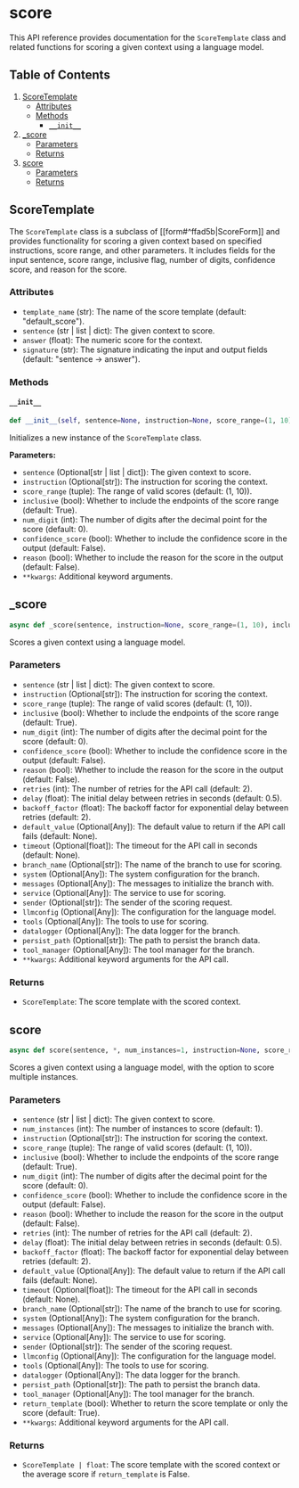 # score

This API reference provides documentation for the `ScoreTemplate` class and related functions for scoring a given context using a language model.

## Table of Contents

1. [ScoreTemplate](#scoretemplate)
   - [Attributes](#attributes)
   - [Methods](#methods)
     - [`__init__`](#__init__)
2. [_score](#_score)
   - [Parameters](#parameters)
   - [Returns](#returns)
3. [score](#score)
   - [Parameters](#parameters-1)
   - [Returns](#returns-1)

## ScoreTemplate

The `ScoreTemplate` class is a subclass of [[form#^ffad5b|ScoreForm]] and provides functionality for scoring a given context based on specified instructions, score range, and other parameters. It includes fields for the input sentence, score range, inclusive flag, number of digits, confidence score, and reason for the score.

### Attributes

- `template_name` (str): The name of the score template (default: "default_score").
- `sentence` (str | list | dict): The given context to score.
- `answer` (float): The numeric score for the context.
- `signature` (str): The signature indicating the input and output fields (default: "sentence -> answer").

### Methods

#### `__init__`

```python
def __init__(self, sentence=None, instruction=None, score_range=(1, 10), inclusive=True, num_digit=0, confidence_score=False, reason=False, **kwargs)
```

Initializes a new instance of the `ScoreTemplate` class.

**Parameters:**
- `sentence` (Optional[str | list | dict]): The given context to score.
- `instruction` (Optional[str]): The instruction for scoring the context.
- `score_range` (tuple): The range of valid scores (default: (1, 10)).
- `inclusive` (bool): Whether to include the endpoints of the score range (default: True).
- `num_digit` (int): The number of digits after the decimal point for the score (default: 0).
- `confidence_score` (bool): Whether to include the confidence score in the output (default: False).
- `reason` (bool): Whether to include the reason for the score in the output (default: False).
- `**kwargs`: Additional keyword arguments.

## _score

```python
async def _score(sentence, instruction=None, score_range=(1, 10), inclusive=True, num_digit=0, confidence_score=False, reason=False, retries=2, delay=0.5, backoff_factor=2, default_value=None, timeout=None, branch_name=None, system=None, messages=None, service=None, sender=None, llmconfig=None, tools=None, datalogger=None, persist_path=None, tool_manager=None, **kwargs)
```

Scores a given context using a language model.

### Parameters

- `sentence` (str | list | dict): The given context to score.
- `instruction` (Optional[str]): The instruction for scoring the context.
- `score_range` (tuple): The range of valid scores (default: (1, 10)).
- `inclusive` (bool): Whether to include the endpoints of the score range (default: True).
- `num_digit` (int): The number of digits after the decimal point for the score (default: 0).
- `confidence_score` (bool): Whether to include the confidence score in the output (default: False).
- `reason` (bool): Whether to include the reason for the score in the output (default: False).
- `retries` (int): The number of retries for the API call (default: 2).
- `delay` (float): The initial delay between retries in seconds (default: 0.5).
- `backoff_factor` (float): The backoff factor for exponential delay between retries (default: 2).
- `default_value` (Optional[Any]): The default value to return if the API call fails (default: None).
- `timeout` (Optional[float]): The timeout for the API call in seconds (default: None).
- `branch_name` (Optional[str]): The name of the branch to use for scoring.
- `system` (Optional[Any]): The system configuration for the branch.
- `messages` (Optional[Any]): The messages to initialize the branch with.
- `service` (Optional[Any]): The service to use for scoring.
- `sender` (Optional[str]): The sender of the scoring request.
- `llmconfig` (Optional[Any]): The configuration for the language model.
- `tools` (Optional[Any]): The tools to use for scoring.
- `datalogger` (Optional[Any]): The data logger for the branch.
- `persist_path` (Optional[str]): The path to persist the branch data.
- `tool_manager` (Optional[Any]): The tool manager for the branch.
- `**kwargs`: Additional keyword arguments for the API call.

### Returns

- `ScoreTemplate`: The score template with the scored context.

## score

```python
async def score(sentence, *, num_instances=1, instruction=None, score_range=(1, 10), inclusive=True, num_digit=0, confidence_score=False, reason=False, retries=2, delay=0.5, backoff_factor=2, default_value=None, timeout=None, branch_name=None, system=None, messages=None, service=None, sender=None, llmconfig=None, tools=None, datalogger=None, persist_path=None, tool_manager=None, return_template=True, **kwargs) -> ScoreTemplate | float
```

Scores a given context using a language model, with the option to score multiple instances.

### Parameters

- `sentence` (str | list | dict): The given context to score.
- `num_instances` (int): The number of instances to score (default: 1).
- `instruction` (Optional[str]): The instruction for scoring the context.
- `score_range` (tuple): The range of valid scores (default: (1, 10)).
- `inclusive` (bool): Whether to include the endpoints of the score range (default: True).
- `num_digit` (int): The number of digits after the decimal point for the score (default: 0).
- `confidence_score` (bool): Whether to include the confidence score in the output (default: False).
- `reason` (bool): Whether to include the reason for the score in the output (default: False).
- `retries` (int): The number of retries for the API call (default: 2).
- `delay` (float): The initial delay between retries in seconds (default: 0.5).
- `backoff_factor` (float): The backoff factor for exponential delay between retries (default: 2).
- `default_value` (Optional[Any]): The default value to return if the API call fails (default: None).
- `timeout` (Optional[float]): The timeout for the API call in seconds (default: None).
- `branch_name` (Optional[str]): The name of the branch to use for scoring.
- `system` (Optional[Any]): The system configuration for the branch.
- `messages` (Optional[Any]): The messages to initialize the branch with.
- `service` (Optional[Any]): The service to use for scoring.
- `sender` (Optional[str]): The sender of the scoring request.
- `llmconfig` (Optional[Any]): The configuration for the language model.
- `tools` (Optional[Any]): The tools to use for scoring.
- `datalogger` (Optional[Any]): The data logger for the branch.
- `persist_path` (Optional[str]): The path to persist the branch data.
- `tool_manager` (Optional[Any]): The tool manager for the branch.
- `return_template` (bool): Whether to return the score template or only the score (default: True).
- `**kwargs`: Additional keyword arguments for the API call.

### Returns

- `ScoreTemplate | float`: The score template with the scored context or the average score if `return_template` is False.
